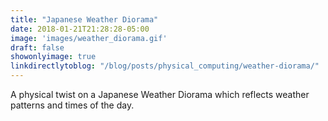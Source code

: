 ```yaml
---
title: "Japanese Weather Diorama"
date: 2018-01-21T21:28:28-05:00
image: 'images/weather_diorama.gif'
draft: false 
showonlyimage: true
linkdirectlytoblog: "/blog/posts/physical_computing/weather-diorama/"
---
```


A physical twist on a Japanese Weather Diorama
which reflects weather patterns and times
of the day.

